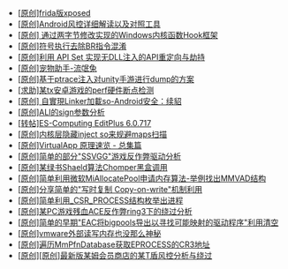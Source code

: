+ [[原创]frida版xposed](https://bbs.kanxue.com/thread-286627.htm)
+ [[原创]Android风控详细解读以及对照工具](https://bbs.kanxue.com/thread-286120.htm)
+ [[原创] 通过两字节修改实现的Windows内核函数Hook框架](https://bbs.kanxue.com/thread-286868.htm)
+ [[原创]符号执行去除BR指令混淆](https://bbs.kanxue.com/thread-280737.htm)
+ [[原创]利用 API Set 实现无DLL注入的API重定向与劫持](https://bbs.kanxue.com/thread-286823.htm)
+ [[原创]宠物助手-流氓兔](https://bbs.kanxue.com/thread-286859.htm)
+ [[原创]基于ptrace注入对unity手游进行dump的方案](https://bbs.kanxue.com/thread-286222.htm)
+ [[求助]某tx安卓游戏的perf硬件断点检测](https://bbs.kanxue.com/thread-286867.htm)
+ [[原创] 自實現Linker加載so-Android安全：续貂](https://bbs.kanxue.com/thread-286870.htm)
+ [[原创]ALI的sign参数分析](https://bbs.kanxue.com/thread-284292.htm)
+ [[转帖]ES-Computing EditPlus 6.0.717](https://bbs.kanxue.com/thread-286871.htm)
+ [[原创]内核层隐藏inject so来规避maps扫描](https://bbs.kanxue.com/thread-269784.htm)
+ [[原创]VirtualApp 原理速览 - 总集篇](https://bbs.kanxue.com/thread-286728.htm)
+ [[原创]简单的部分"SSVGG"游戏反作弊驱动分析](https://bbs.kanxue.com/thread-286409.htm)
+ [[原创]某绿书Shaeld算法Chomper黑盒调用](https://bbs.kanxue.com/thread-285705.htm)
+ [[原创]简单利用微软MiAllocatePool申请内存算法-举例找出MMVAD结构](https://bbs.kanxue.com/thread-286414.htm)
+ [[原创]分享简单的"写时复制 Copy-on-write"机制利用](https://bbs.kanxue.com/thread-285331.htm)
+ [[原创]简单利用_CSR_PROCESS结构枚举出进程](https://bbs.kanxue.com/thread-286312.htm)
+ [[原创]某PC游戏残血ACE反作弊ring3下的绕过分析](https://bbs.kanxue.com/thread-284667.htm)
+ [[原创]简单的早期"EAC将bigpools导出以寻找可能映射的驱动程序"利用清空](https://bbs.kanxue.com/thread-285355.htm)
+ [[原创]vmware外部读写内存也没那么神秘](https://bbs.kanxue.com/thread-284956.htm)
+ [[原创]遍历MmPfnDatabase获取EPROCESS的CR3地址](https://bbs.kanxue.com/thread-286598.htm)
+ [[原创][原创]最新版某姆会员商店的某T盾风控分析与绕过](https://bbs.kanxue.com/thread-286243.htm)
